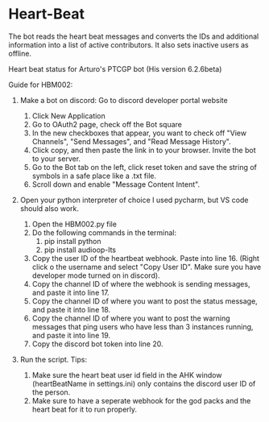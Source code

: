 # Heart-Beat

The bot reads the heart beat messages and converts the IDs and additional information into a list of active contributors. It also sets inactive users as offline.


Heart beat status for Arturo's PTCGP bot (His version 6.2.6beta)



Guide for HBM002:

1. Make a bot on discord:
  Go to discord developer portal website
    1. Click New Application
    2. Go to OAuth2 page, check off the Bot square
    3. In the new checkboxes that appear, you want to check off "View Channels", "Send Messages", and "Read Message History".
    4. Click copy, and then paste the link in to your browser. Invite the bot to your server.
    5. Go to the Bot tab on the left, click reset token and save the string of symbols in a safe place like a .txt file.
    6. Scroll down and enable "Message Content Intent".

2. Open your python interpreter of choice
   I used pycharm, but VS code should also work.
    1. Open the HBM002.py file
    2. Do the following commands in the terminal:
       1. pip install python
       2. pip install audioop-lts
    3. Copy the user ID of the heartbeat webhook. Paste into line 16. (Right click o the username and select "Copy User ID". Make sure you have developer mode turned on in discord).
    4. Copy the channel ID of where the webhook is sending messages, and paste it into line 17.
    5. Copy the channel ID of where you want to post the status message, and paste it into line 18.
    6. Copy the channel ID of where you want to post the warning messages that ping users who have less than 3 instances running, and paste it into line 19.
    7. Copy the discord bot token into line 20.

4. Run the script.
   Tips:
    1. Make sure the heart beat user id field in the AHK window (heartBeatName in settings.ini) only contains the discord user ID of the person.
    2. Make sure to have a seperate webhook for the god packs and the heart beat for it to run properly.





